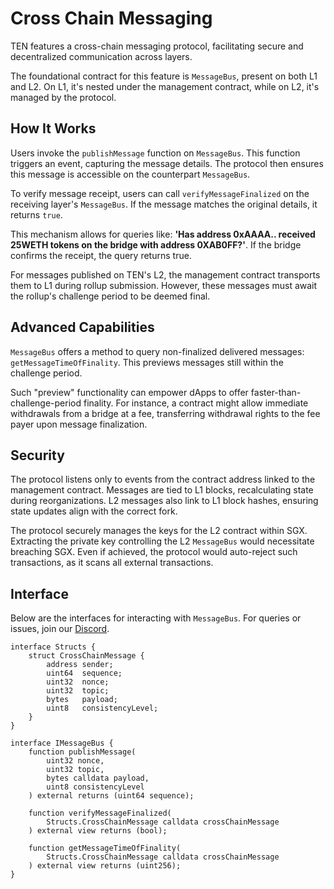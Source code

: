 # Cross Chain Messaging

TEN features a cross-chain messaging protocol, facilitating secure and decentralized communication across layers.

The foundational contract for this feature is `MessageBus`, present on both L1 and L2. On L1, it's nested under the management contract, while on L2, it's managed by the protocol.

## How It Works[​](#how-it-works "Direct link to How It Works")

Users invoke the `publishMessage` function on `MessageBus`. This function triggers an event, capturing the message details. The protocol then ensures this message is accessible on the counterpart `MessageBus`.

To verify message receipt, users can call `verifyMessageFinalized` on the receiving layer's `MessageBus`. If the message matches the original details, it returns `true`.

This mechanism allows for queries like: **'Has address 0xAAAA.. received 25WETH tokens on the bridge with address 0XAB0FF?'**. If the bridge confirms the receipt, the query returns true.

For messages published on TEN's L2, the management contract transports them to L1 during rollup submission. However, these messages must await the rollup's challenge period to be deemed final.

## Advanced Capabilities[​](#advanced-capabilities "Direct link to Advanced Capabilities")

`MessageBus` offers a method to query non-finalized delivered messages: `getMessageTimeOfFinality`. This previews messages still within the challenge period.

Such "preview" functionality can empower dApps to offer faster-than-challenge-period finality. For instance, a contract might allow immediate withdrawals from a bridge at a fee, transferring withdrawal rights to the fee payer upon message finalization.

## Security[​](#security "Direct link to Security")

The protocol listens only to events from the contract address linked to the management contract. Messages are tied to L1 blocks, recalculating state during reorganizations. L2 messages also link to L1 block hashes, ensuring state updates align with the correct fork.

The protocol securely manages the keys for the L2 contract within SGX. Extracting the private key controlling the L2 `MessageBus` would necessitate breaching SGX. Even if achieved, the protocol would auto-reject such transactions, as it scans all external transactions.

## Interface[​](#interface "Direct link to Interface")

Below are the interfaces for interacting with `MessageBus`. For queries or issues, join our [Discord](https://discord.gg/tVnNrQ35Ke).

```
interface Structs {
    struct CrossChainMessage {
        address sender;
        uint64  sequence;
        uint32  nonce;
        uint32  topic;
        bytes   payload;
        uint8   consistencyLevel;
    }
}

interface IMessageBus {
    function publishMessage(
        uint32 nonce,
        uint32 topic,
        bytes calldata payload, 
        uint8 consistencyLevel
    ) external returns (uint64 sequence);

    function verifyMessageFinalized(
        Structs.CrossChainMessage calldata crossChainMessage
    ) external view returns (bool);
    
    function getMessageTimeOfFinality(
        Structs.CrossChainMessage calldata crossChainMessage
    ) external view returns (uint256);
}
```
